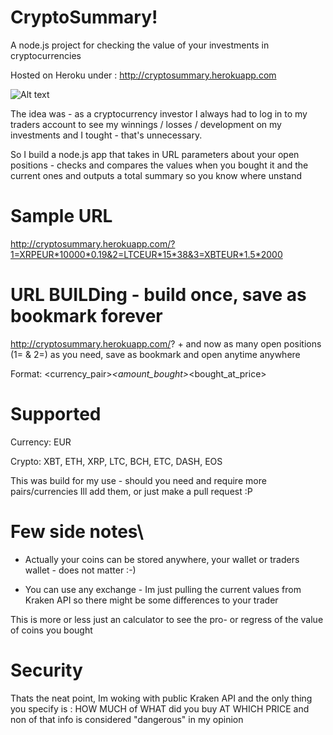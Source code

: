 # CryptoSummary!
A node.js project for checking the value of your investments in cryptocurrencies

Hosted on Heroku under : http://cryptosummary.herokuapp.com

![Alt text](http://cryptosummary.herokuapp.com/screenshot.png)

The idea was - as a cryptocurrency investor I always had to log in to my traders account to see my winnings / losses / development on my investments and I tought - that's unnecessary.

So I build a node.js app that takes in URL parameters about your open positions - checks and compares the values when you bought it and the current ones and outputs a total summary so you know where unstand 

# Sample URL
http://cryptosummary.herokuapp.com/?1=XRPEUR*10000*0.19&2=LTCEUR*15*38&3=XBTEUR*1.5*2000

# URL BUILDing - build once, save as bookmark forever
http://cryptosummary.herokuapp.com/? +
and now as many open positions (1= & 2=) as you need, save as bookmark and open anytime anywhere

Format: <currency_pair>*<amount_bought>*<bought_at_price>

# Supported
Currency: EUR

Crypto: XBT, ETH, XRP, LTC, BCH, ETC, DASH, EOS

This was build for my use - should you need and require more pairs/currencies Ill add them, or just make a pull request :P

# Few side notes\
* Actually your coins can be stored anywhere, your wallet or traders wallet - does not matter :-)

* You can use any exchange - Im just pulling the current values from Kraken API so there might be some differences to your trader


This is more or less just an calculator to see the pro- or regress of the value of coins you bought

# Security
Thats the neat point, Im woking with public Kraken API and the only thing you specify is : HOW MUCH of WHAT did you buy AT WHICH PRICE and non of that info is considered "dangerous" in my opinion
